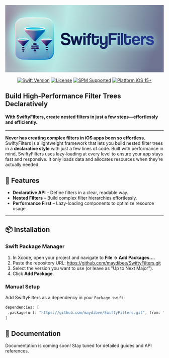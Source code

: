 <p align="center">
  <img src="SwiftyFiltersLogo.png" alt="SwiftyFilters Banner">
</p> <!-- Закрываем тег <p> для изображения -->

<p align="center">
  <a href="https://swift.org/"><img src="https://img.shields.io/badge/Swift-5.7+-orange.svg" alt="Swift Version"></a>
  <a href="https://github.com/maydibee/SwiftyFilters/blob/main/LICENSE"><img src="https://img.shields.io/badge/License-MIT-blue.svg" alt="License"></a>
  <a href="https://swift.org/package-manager/"><img src="https://img.shields.io/badge/SPM-Supported-brightgreen.svg" alt="SPM Supported"></a>
  <a href="https://developer.apple.com/ios/"><img src="https://img.shields.io/badge/Platform-iOS%2015%2B-lightgrey.svg" alt="Platform iOS 15+"></a>
</p>

<h2 align="left">Build High-Performance Filter Trees Declaratively</h2>
<h4 align="left">With SwiftyFilters, create nested filters in just a few steps—effortlessly and efficiently.</h4>

---

**Never has creating complex filters in iOS apps been so effortless.**  
SwiftyFilters is a lightweight framework that lets you build nested filter trees in a **declarative style** with just a few lines of code. Built with performance in mind, SwiftyFilters uses lazy-loading at every level to ensure your app stays fast and responsive. It only loads data and allocates resources when they’re actually needed.

## 🚀 Features

- **Declarative API** – Define filters in a clear, readable way.
- **Nested Filters** – Build complex filter hierarchies effortlessly.
- **Performance First** – Lazy-loading components to optimize resource usage.

---

## 📦 Installation

### Swift Package Manager

1. In Xcode, open your project and navigate to **File → Add Packages...**.
2. Paste the repository URL: 
https://github.com/maydibee/SwiftyFilters.git
3. Select the version you want to use (or leave as "Up to Next Major").
4. Click **Add Package**.

### Manual Setup

Add SwiftyFilters as a dependency in your `Package.swift`:
```swift
dependencies: [
 .package(url: "https://github.com/maydibee/SwiftyFilters.git", from: "1.0.0")
]
```

## 📝 Documentation

Documentation is coming soon! Stay tuned for detailed guides and API references.

